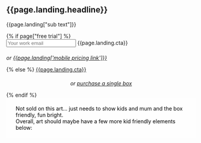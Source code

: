 <section class="home-hero"> <!--HOME HERO-->
  <div class="container">
    <div class="row">
  <div class="col-xs-12 col-sm-5 col-sm-offset-7 hero-content">
  <h1 class="handdrawn main-header">{{page.landing.headline}}</h1>
    <p>{{page.landing["sub text"]}}</p>
    {% if page["free trial"] %}
    <form id="landing-form">
      <input type="email" name="email" placeholder="Your work email">
      <a class="btn btn-red" onclick="$('#landing-form').submit()" style="max-width: none !important"><span>{{page.landing.cta}}</span></a>
        <input type="submit" style="position: absolute; left: -2000px">
        <div class="validation"></div>
    </form>
    <div class="visible-xs"><p style="margin-top: 20px; font-style: italic">or <a href="/plans">{{page.landing['mobile pricing link']}}</a></p></div>
    {% else %}
    <a class="btn btn-red" href="/plans" style="max-width: none !important"><span>{{page.landing.cta}}</span></a>
    <p style="margin-top: 20px; font-style: italic; text-align: center">or <a href="/boxes">purchase a single box</a></p>
    {% endif %}
  </div>
</div>
<div class="row">
  <div class="col-xs-12 col-sm-5 col-sm">
    <div class="light-box">
    <p style="color:black;">Not sold on this art... just needs to show kids  and mum and the box friendly, fun bright.<br>Overall, art should maybe have a few more kid friendly elements below:</p>
  </div>
  </div>
  </div>
</div>
<style type="text/css">
  .light-box{
    background: rgba(255, 255, 255, 0.75);
    padding: 5px 25px;
  }
</style>
</section>
